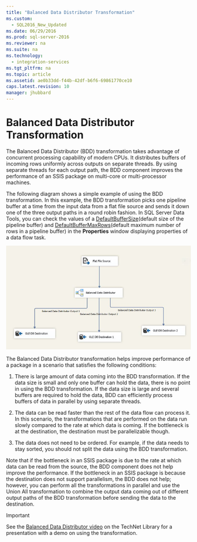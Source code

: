 ```yaml
---
title: "Balanced Data Distributor Transformation"
ms.custom: 
  - SQL2016_New_Updated
ms.date: 06/29/2016
ms.prod: sql-server-2016
ms.reviewer: na
ms.suite: na
ms.technology: 
  - integration-services
ms.tgt_pltfrm: na
ms.topic: article
ms.assetid: ae0b33dd-f44b-42df-b6f6-69861770ce10
caps.latest.revision: 10
manager: jhubbard
---
```

# Balanced Data Distributor Transformation
  The Balanced Data Distributor (BDD) transformation takes advantage of concurrent processing capability of modern CPUs. It distributes buffers of incoming rows uniformly across outputs on separate threads. By using separate threads for each output path, the BDD component improves the performance of an SSIS package on multi-core or multi-processor machines.  
  
 The following diagram shows a simple example of using the BDD transformation. In this example, the BDD transformation picks one pipeline buffer at a time from the input data from a flat file source and sends it down one of the three output paths in a round robin fashion. In SQL Server Data Tools, you can check the values of a [DefaultBufferSize](assetId:///P:Microsoft.SqlServer.Dts.Pipeline.Wrapper.MainPipeClass.DefaultBufferSize)(default size of the pipeline buffer) and [DefaultBufferMaxRows](assetId:///P:Microsoft.SqlServer.Dts.Pipeline.Wrapper.MainPipeClass.DefaultBufferMaxRows)(default maximum number of rows in a pipeline buffer) in the **Properties** window displaying properties of a data flow task.  
  
 ![Balanced Data Distributor](../../Topics/TopicNameNotContainA/media/BalancedDataDistributor.JPG "BalancedDataDistributor")  
  
 The Balanced Data Distributor transformation helps improve performance of a package in a scenario that satisfies the following conditions:  
  
1.  There is large amount of data coming into the BDD transformation. If the data size is small and only one buffer can hold the data, there is no point in using the BDD transformation. If the data size is large and several buffers are required to hold the data, BDD can efficiently process buffers of data in parallel by using separate threads.  
  
2.  The data can be read faster than the rest of the data flow can process it. In this scenario, the transformations that are performed on the data run slowly compared to the rate at which data is coming. If the bottleneck is at the destination, the destination must be parallelizable though.  
  
3.  The data does not need to be ordered. For example, if the data needs to stay sorted, you should not split the data using the BDD transformation.  
  
 Note that if the bottleneck in an SSIS package is due to the rate at which data can be read from the source, the BDD component does not help improve the performance. If the bottleneck in an SSIS package is because the destination does not support parallelism, the BDD does not help; however, you can perform all the transformations in parallel and use the Union All transformation to combine the output data coming out of different output paths of the BDD transformation before sending the data to the destination.  
  
> [!IMPORTANT]  
>  See the [Balanced Data Distributor video](http://go.microsoft.com/fwlink/?LinkID=226278) on the TechNet Library for a presentation with a demo on using the transformation.  
  
  